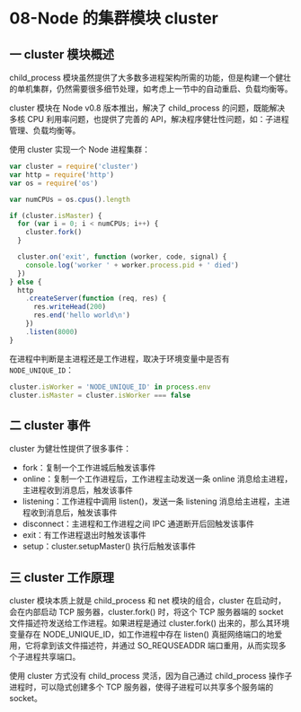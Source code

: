 # 08-Node 的集群模块 cluster

## 一 cluster 模块概述

child_process 模块虽然提供了大多数多进程架构所需的功能，但是构建一个健壮的单机集群，仍然需要很多细节处理，如考虑上一节中的自动重启、负载均衡等。

cluster 模块在 Node v0.8 版本推出，解决了 child_process 的问题，既能解决多核 CPU 利用率问题，也提供了完善的 API，解决程序健壮性问题，如：子进程管理、负载均衡等。

使用 cluster 实现一个 Node 进程集群：

```js
var cluster = require('cluster')
var http = require('http')
var os = require('os')

var numCPUs = os.cpus().length

if (cluster.isMaster) {
  for (var i = 0; i < numCPUs; i++) {
    cluster.fork()
  }

  cluster.on('exit', function (worker, code, signal) {
    console.log('worker ' + worker.process.pid + ' died')
  })
} else {
  http
    .createServer(function (req, res) {
      res.writeHead(200)
      res.end('hello world\n')
    })
    .listen(8000)
}
```

在进程中判断是主进程还是工作进程，取决于环境变量中是否有`NODE_UNIQUE_ID`：

```js
cluster.isWorker = 'NODE_UNIQUE_ID' in process.env
cluster.isMaster = cluster.isWorker === false
```

## 二 cluster 事件

cluster 为健壮性提供了很多事件：

- fork：复制一个工作进城后触发该事件
- online：复制一个工作进程后，工作进程主动发送一条 online 消息给主进程，主进程收到消息后，触发该事件
- listening：工作进程中调用 listen()，发送一条 listening 消息给主进程，主进程收到消息后，触发该事件
- disconnect：主进程和工作进程之间 IPC 通道断开后回触发该事件
- exit：有工作进程退出时触发该事件
- setup：cluster.setupMaster() 执行后触发该事件

## 三 cluster 工作原理

cluster 模块本质上就是 child_process 和 net 模块的组合，cluster 在启动时，会在内部启动 TCP 服务器，cluster.fork() 时，将这个 TCP 服务器端的 socket 文件描述符发送给工作进程。如果进程是通过 cluster.fork() 出来的，那么其环境变量存在 NODE_UNIQUE_ID，如工作进程中存在 listen() 真挺网络端口的地爱用，它将拿到该文件描述符，并通过 SO_REQUSEADDR 端口重用，从而实现多个子进程共享端口。

使用 cluster 方式没有 child_process 灵活，因为自己通过 child_process 操作子进程时，可以隐式创建多个 TCP 服务器，使得子进程可以共享多个服务端的 socket。
